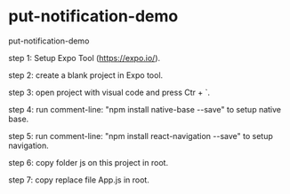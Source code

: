 # put-notification-demo
put-notification-demo

step 1: Setup Expo Tool (https://expo.io/).

step 2: create a blank project in Expo tool.

step 3: open project with visual code and press Ctr + `.

step 4: run comment-line: "npm install native-base --save" to setup native base.

step 5: run comment-line: "npm install react-navigation --save" to setup navigation.

step 6: copy folder js on this project in root.

step 7: copy replace file App.js in root.
